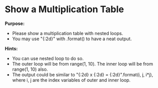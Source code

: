 # Show a Multiplication Table
 
<b>Purpose:</b>
- Please show a multiplication table with nested loops.
- You may use "{:2d}" with .format() to have a neat output.


<b>Hints:</b>
- You can use nested loop to do so.
- The outer loop will be from range(1, 10).  The inner loop will be from range(1, 10) also.
- The output could be similar to "{:2d} x {:2d} = {:2d}".format(i, j, i*j), where i, j are the index variables of outer and inner loop.
